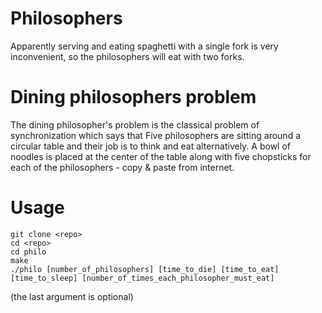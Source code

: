 # Philosophers
Apparently serving and eating spaghetti with a single fork is very inconvenient, so the philosophers will eat with two forks.<br />

# Dining philosophers problem
The dining philosopher's problem is the classical problem of synchronization which says that Five philosophers are sitting around a circular table and their job is to think and eat alternatively. A bowl of noodles is placed at the center of the table along with five chopsticks for each of the philosophers - copy & paste from internet.

# Usage
```
git clone <repo>
cd <repo>
cd philo
make
./philo [number_of_philosophers] [time_to_die] [time_to_eat] [time_to_sleep] [number_of_times_each_philosopher_must_eat]
```
(the last argument is optional)
